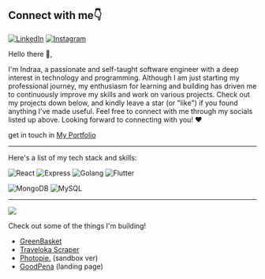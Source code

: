 ## Connect with me👇
[![LinkedIn](https://cdn2.iconfinder.com/data/icons/social-media-2285/512/1_Linkedin_unofficial_colored_svg-48.png)](https://www.linkedin.com/in/indrastyawan25/)
[![Instagram](https://cdn2.iconfinder.com/data/icons/social-media-applications/64/social_media_applications_3-instagram-48.png)](https://www.instagram.com/_indraa02_/)

Hello there 👋,

I'm Indraa, a passionate and self-taught software engineer with a deep interest in technology and programming. Although I am just starting my professional journey, my enthusiasm for learning and building has driven me to continuously improve my skills and work on various projects. Check out my projects down below, and kindly leave a star (or "like") if you found anything I've made useful. Feel free to connect with me through my socials listed up above. Looking forward to connecting with you! ❤️

get in touch in [My Portfolio](https://indoraze-portfolio.vercel.app/)

---

Here's a list of my tech stack and skills:


![React](https://img.shields.io/badge/-React-blue?style=for-the-badge)
![Express](https://img.shields.io/badge/-Express-orange?style=for-the-badge)
![Golang](https://img.shields.io/badge/-golang-tosca?style=for-the-badge)
![Flutter](https://img.shields.io/badge/-flutter-lightblue?style=for-the-badge)

![MongoDB](https://img.shields.io/badge/-Mongodb-brightgreen?style=for-the-badge)
![MySQL](https://img.shields.io/badge/-mysql-white?style=for-the-badge)

---
<img src="https://github-readme-stats.vercel.app/api/top-langs/?username=IndraSty" />

Check out some of the things I'm building!

- [GreenBasket](https://greenbasket-docs.vercel.app/)
- [Traveloka Scraper](https://traveloka-scraper-docs.vercel.app/)
- [Photopie.](https://photopie.vercel.app/) (sandbox ver)
- [GoodPena](https://goodpena-lp.vercel.app/) (landing page)
